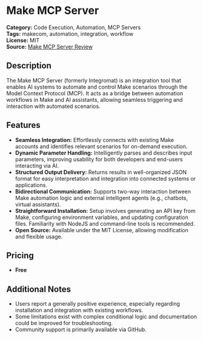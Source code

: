 # Make MCP Server

**Category:** Code Execution, Automation, MCP Servers  
**Tags:** makecom, automation, integration, workflow  
**License:** MIT  
**Source:** [Make MCP Server Review](https://mcplists.com/all-mcps/make-mcp-server-review)

## Description
The Make MCP Server (formerly Integromat) is an integration tool that enables AI systems to automate and control Make scenarios through the Model Context Protocol (MCP). It acts as a bridge between automation workflows in Make and AI assistants, allowing seamless triggering and interaction with automated scenarios.

## Features
- **Seamless Integration:** Effortlessly connects with existing Make accounts and identifies relevant scenarios for on-demand execution.
- **Dynamic Parameter Handling:** Intelligently parses and describes input parameters, improving usability for both developers and end-users interacting via AI.
- **Structured Output Delivery:** Returns results in well-organized JSON format for easy interpretation and integration into connected systems or applications.
- **Bidirectional Communication:** Supports two-way interaction between Make automation logic and external intelligent agents (e.g., chatbots, virtual assistants).
- **Straightforward Installation:** Setup involves generating an API key from Make, configuring environment variables, and updating configuration files. Familiarity with NodeJS and command-line tools is recommended.
- **Open Source:** Available under the MIT License, allowing modification and flexible usage.

## Pricing
- **Free**

## Additional Notes
- Users report a generally positive experience, especially regarding installation and integration with existing workflows.
- Some limitations exist with complex conditional logic and documentation could be improved for troubleshooting.
- Community support is primarily available via GitHub.
